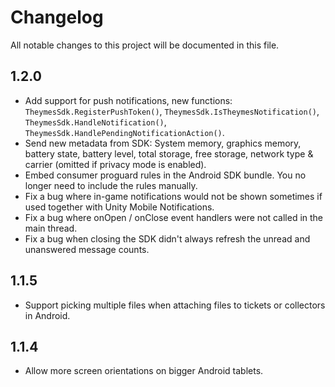 # Changelog

All notable changes to this project will be documented in this file.

## 1.2.0

- Add support for push notifications, new functions: `TheymesSdk.RegisterPushToken()`, `TheymesSdk.IsTheymesNotification()`, `TheymesSdk.HandleNotification()`, `TheymesSdk.HandlePendingNotificationAction()`.
- Send new metadata from SDK: System memory, graphics memory, battery state, battery level, total storage, free storage, network type & carrier (omitted if privacy mode is enabled).
- Embed consumer proguard rules in the Android SDK bundle. You no longer need to include the rules manually.
- Fix a bug where in-game notifications would not be shown sometimes if used together with Unity Mobile Notifications.
- Fix a bug where onOpen / onClose event handlers were not called in the main thread.
- Fix a bug when closing the SDK didn't always refresh the unread and unanswered message counts.

## 1.1.5

- Support picking multiple files when attaching files to tickets or collectors in Android.

## 1.1.4

- Allow more screen orientations on bigger Android tablets.
